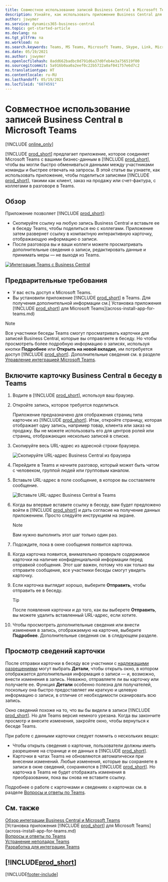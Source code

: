 ```yaml
---
title: Совместное использование записей Business Central в Microsoft Teams
description: Узнайте, как использовать приложение Business Central для Microsoft Teams.
author: jswymer
ms.service: dynamics365-business-central
ms.topic: get-started-article
ms.devlang: na
ms.tgt_pltfrm: na
ms.workload: na
ms.search.keywords: Teams, MS Teams, Microsoft Teams, Skype, Link, Microsoft 365, collaborate, collaboration, teamwork, share records
ms.date: 05/19/2021
ms.author: jswymer
ms.openlocfilehash: 8add662badbc0d791d6a37d0feb4e3a756519f00
ms.sourcegitcommit: 5a916b0aa0a2eef0c22b5722a0af041757e6d7c2
ms.translationtype: HT
ms.contentlocale: ru-RU
ms.lasthandoff: 05/19/2021
ms.locfileid: "6074591"
---
```

# <a name="sharing-business-central-records-in-microsoft-teams"></a>Совместное использование записей Business Central в Microsoft Teams

[!INCLUDE [online_only](includes/online_only.md)]

[!INCLUDE [prod_short](includes/prod_short.md)] предлагает приложение, которое соединяет Microsoft Teams с вашими бизнес-данным в [!INCLUDE [prod_short](includes/prod_short.md)], чтобы вы могли быстро обмениваться данными между участниками команды и быстрее отвечать на запросы. В этой статье вы узнаете, как использовать приложение, чтобы поделиться записями [!INCLUDE [prod_short](includes/prod_short.md)], такими как клиент, заказ на продажу или счет-фактура, с коллегами в разговоре в Teams.

## <a name="overview"></a>Обзор

Приложение позволяет [!INCLUDE [prod_short](includes/prod_short.md)]:

- Скопируйте ссылку на любую запись Business Central и вставьте ее в беседу Teams, чтобы поделиться ею с коллегами. Приложение затем развернет ссылку в компактную интерактивную карточку, отображающую информацию о записи.
- После разговора вы и ваши коллеги можете просматривать дополнительные сведения о записи, редактировать данные и принимать меры &mdash; не выходя из Teams.

[![Интеграция Teams с Business Central](media/teams-intro-v3.png)](media/teams-intro-v3.png#lightbox)

## <a name="prerequisites"></a>Предварительные требования

- У вас есть доступ к Microsoft Teams.
- Вы установили приложение [!INCLUDE [prod_short](includes/prod_short.md)] в Teams. Для получения дополнительной информации см.[ Установка приложения [!INCLUDE [prod_short](includes/prod_short.md)] для Microsoft Teams](across-install-app-for-teams.md)

> [!NOTE]
> Все участники беседы Teams смогут просматривать карточки для записей Business Central, которые вы отправляете в беседу. Но чтобы просмотреть более подробную информацию о записях, используя кнопки **Подробнее** или **Открыть на новой вкладке**, им потребуется доступ [!INCLUDE [prod_short](includes/prod_short.md)]. Дополнительные сведения см. в разделе [Управление интеграцией Microsoft Teams](admin-teams-integration.md#minimum-requirements-1).

## <a name="include-a-business-central-card-in-a-teams-conversation"></a>Включите карточку Business Central в беседу в Teams

1. Водите в [!INCLUDE [prod_short](includes/prod_short.md)], используя ваш браузер.
2. Откройте запись, которое требуется поделиться.

    Приложение предназначено для отображения страниц типа карточек из [!INCLUDE [prod_short](includes/prod_short.md)]. Итак, откройте страницу, которая отображает одну запись, например товар, клиента или заказ на продажу. Вы не можете использовать его для центров ролей или страниц, отображающих несколько записей в списке.

3. Скопируйте весь URL-адрес из адресной строки браузера.

   ![Скопируйте URL-адрес Business Central из браузера](media/teams-url-v2.png)
4. Перейдите в Teams и начните разговор, который может быть чатом с человеком, группой людей или групповым каналом.

    <!--Teams imposes a few limitations here eg. you cannot unfurl a link during a Voice/Video call :/ We should probably only mention this in a Troubleshooting section (and i hope it will also be fixed soon)-->
5. Вставьте URL-адрес в поле сообщение, в которое вы составляете сообщение.

   ![Вставьте URL-адрес Business Central в Teams](media/teams-paste-url-v2.png)
6. Когда вы впервые вставите ссылку в беседу, вам будет предложено войти в [!INCLUDE [prod_short](includes/prod_short.md)] и дать согласие на получение данных приложением. Просто следуйте инструкциям на экране.

    > [!NOTE]
    > Вам нужно выполнить этот шаг только один раз.

7. Подождите, пока в окне сообщения появится карточка.

8. Когда карточка появится, внимательно проверьте содержимое карточки на наличие конфиденциальной информации перед отправкой сообщения. Этот шаг важен, потому что как только вы отправите сообщение, все участники беседы смогут увидеть карточку.

9. Если карточка выглядит хорошо, выберите **Отправить**, чтобы отправить ее в беседу.

    > [!TIP]
    > После появления карточки и до того, как вы выберете **Отправить**, вы можете удалить вставленный URL-адрес, если хотите.

10. Чтобы просмотреть дополнительные сведения или внести изменения в запись, отображаемую на карточке, выберите **Подробнее**. Дополнительные сведения см. в следующем разделе.

## <a name="view-card-details"></a>Просмотр сведений карточки

После отправки карточки в беседу все участники с [надлежащими разрешениями](admin-teams-integration.md#permissions) могут выбрать **Детали**, чтобы открыть окно, в котором отображается дополнительная информация о записи &mdash; и, возможно, внести изменения в запись. Неважно, отправляете ли вы карточку или получаете ее. Функция **Детали** особенно полезна для получателей, поскольку она быстро предоставляет им краткую и целевую информацию о записи, в отличие от необходимости сканировать всю запись.

Окно сведений похоже на то, что вы бы видели в записи [!INCLUDE [prod_short](includes/prod_short.md)]. Но для Teams версия немного урезана. Когда вы закончите просмотр и внесите изменения, закройте окно, чтобы вернуться к беседе Teams.

При работе с данными карточки следует помнить о нескольких вещах:

- Чтобы открыть сведения о карточке, пользователи должны иметь разрешение на странице и ее данных в [!INCLUDE [prod_short](includes/prod_short.md)].
- Карточки в чатах Teams не обновляются автоматически при внесении изменений. Любые изменения, которые вы сохраняете в записи в окне сведений, сохраняются в [!INCLUDE [prod_short](includes/prod_short.md)]. Но карточка в Teams не будет отображать изменения в преобразовании, пока вы снова не вставите ссылку.

Подробнее о работе с карточками и сведениях о карточках см. в разделе [Вопросы и ответы по Teams](teams-faq.md).

## <a name="see-also"></a>См. также

[Обзор интеграции Business Central и Microsoft Teams](across-teams-overview.md)  
[Установка приложения [!INCLUDE [prod_short](includes/prod_short.md)] для Microsoft Teams](across-install-app-for-teams.md)  
[Вопросы и ответы по Teams](teams-faq.md)  
[Устранение неполадок Teams](admin-teams-troubleshooting.md)  
[Разработка для интеграции Teams](/dynamics365/business-central/dev-itpro/developer/devenv-develop-for-teams)  

## [!INCLUDE[prod_short](includes/free_trial_md.md)]  


[!INCLUDE[footer-include](includes/footer-banner.md)]